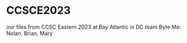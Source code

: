 # CCSCE2023
our files from CCSC Eastern 2023 at Bay Atlantic in DC team Byte Me: Nolan, Brian, Mary
